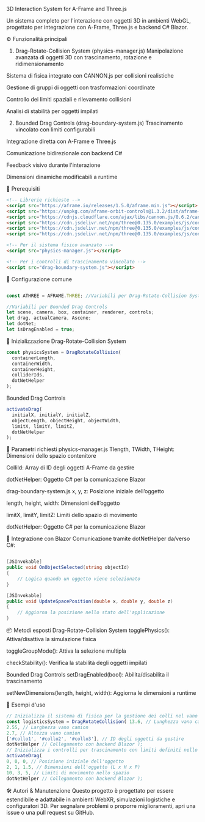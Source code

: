 3D Interaction System for A-Frame and Three.js


Un sistema completo per l'interazione con oggetti 3D in ambienti WebGL, progettato per integrazione con A-Frame, Three.js e backend C# Blazor.

⚙️ Funzionalità principali
1. Drag-Rotate-Collision System (physics-manager.js)
Manipolazione avanzata di oggetti 3D con trascinamento, rotazione e ridimensionamento

Sistema di fisica integrato con CANNON.js per collisioni realistiche

Gestione di gruppi di oggetti con trasformazioni coordinate

Controllo dei limiti spaziali e rilevamento collisioni

Analisi di stabilità per oggetti impilati

2. Bounded Drag Controls (drag-boundary-system.js)
Trascinamento vincolato con limiti configurabili

Integrazione diretta con A-Frame e Three.js

Comunicazione bidirezionale con backend C#

Feedback visivo durante l'interazione

Dimensioni dinamiche modificabili a runtime

🔧 Prerequisiti
```html
<!-- Librerie richieste -->
<script src="https://aframe.io/releases/1.5.0/aframe.min.js"></script>
<script src="https://unpkg.com/aframe-orbit-controls@1.3.2/dist/aframe-orbit-controls.min.js"></script>
<script src="https://cdnjs.cloudflare.com/ajax/libs/cannon.js/0.6.2/cannon.min.js"></script>
<script src="https://cdn.jsdelivr.net/npm/three@0.135.0/examples/js/controls/DragControls.js"></script>
<script src="https://cdn.jsdelivr.net/npm/three@0.135.0/examples/js/controls/OrbitControls.js"></script>
<script src="https://cdn.jsdelivr.net/npm/three@0.135.0/examples/js/controls/TransformControls.js"></script>

<!-- Per il sistema fisico avanzato -->
<script src="physics-manager.js"></script>

<!-- Per i controlli di trascinamento vincolato -->
<script src="drag-boundary-system.js"></script>
```
🧠 Configurazione comune
```js

const ATHREE = AFRAME.THREE; //Variabili per Drag-Rotate-Collision System
```
```js
//Variabili per Bounded Drag Controls
let scene, camera, box, container, renderer, controls; 
let drag, actualCamera, Ascene;
let dotNet;
let isDragEnabled = true;
```
🚀 Inizializzazione
Drag-Rotate-Collision System
```js
const physicsSystem = DragRotateCollision(
  containerLength, 
  containerWidth, 
  containerHeight, 
  colliderIds, 
  dotNetHelper
);
```
Bounded Drag Controls
```js
activateDrag(
  initialX, initialY, initialZ,
  objectLength, objectHeight, objectWidth,
  limitX, limitY, limitZ,
  dotNetHelper
);
```
🧾 Parametri richiesti
physics-manager.js
Tlength, TWidth, THeight: Dimensioni dello spazio contenitore

ColliId: Array di ID degli oggetti A-Frame da gestire

dotNetHelper: Oggetto C# per la comunicazione Blazor

drag-boundary-system.js
x, y, z: Posizione iniziale dell’oggetto

length, height, width: Dimensioni dell’oggetto

limitX, limitY, limitZ: Limiti dello spazio di movimento

dotNetHelper: Oggetto C# per la comunicazione Blazor

🔁 Integrazione con Blazor
Comunicazione tramite dotNetHelper da/verso C#:

```csharp

[JSInvokable]
public void OnObjectSelected(string objectId)
{
    // Logica quando un oggetto viene selezionato
}

[JSInvokable]
public void UpdateSpacePosition(double x, double y, double z)
{
    // Aggiorna la posizione nello stato dell'applicazione
}
```
📦 Metodi esposti
Drag-Rotate-Collision System
togglePhysics(): Attiva/disattiva la simulazione fisica

toggleGroupMode(): Attiva la selezione multipla

checkStability(): Verifica la stabilità degli oggetti impilati

Bounded Drag Controls
setDragEnabled(bool): Abilita/disabilita il trascinamento

setNewDimensions(length, height, width): Aggiorna le dimensioni a runtime

🧪 Esempi d'uso
 ```js 
 // Inizializza il sistema di fisica per la gestione dei colli nel vano di carico
const logisticsSystem = DragRotateCollision( 13.6, // Lunghezza vano camion (metri)
2.55, // Larghezza vano camion
2.7, // Altezza vano camion
['#collo1', '#collo2', '#collo3'], // ID degli oggetti da gestire
dotNetHelper // Collegamento con backend Blazor );
// Inizializza i controlli per trascinamento con limiti definiti nello spazio 3D
activateDrag(
0, 0, 0, // Posizione iniziale dell'oggetto
2, 1, 1.5, // Dimensioni dell'oggetto (L x H x P)
10, 3, 5, // Limiti di movimento nello spazio
dotNetHelper // Collegamento con backend Blazor );
``` 
🛠️ Autori & Manutenzione
Questo progetto è progettato per essere estendibile e adattabile in ambienti WebXR, simulazioni logistiche e configuratori 3D.
Per segnalare problemi o proporre miglioramenti, apri una issue o una pull request su GitHub.
